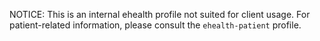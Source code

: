 NOTICE: This is an internal ehealth profile not suited for client usage. For patient-related information, please consult
the `ehealth-patient` profile.
